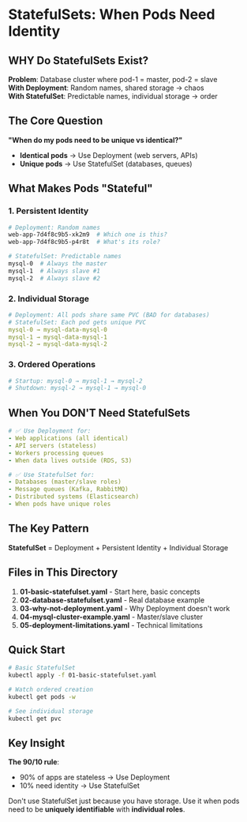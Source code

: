 # StatefulSets: When Pods Need Identity

## WHY Do StatefulSets Exist?

**Problem**: Database cluster where pod-1 = master, pod-2 = slave  
**With Deployment**: Random names, shared storage → chaos  
**With StatefulSet**: Predictable names, individual storage → order

## The Core Question

**"When do my pods need to be unique vs identical?"**

- **Identical pods** → Use Deployment (web servers, APIs)
- **Unique pods** → Use StatefulSet (databases, queues)

## What Makes Pods "Stateful"

### 1. **Persistent Identity**
```bash
# Deployment: Random names
web-app-7d4f8c9b5-xk2m9  # Which one is this?
web-app-7d4f8c9b5-p4r8t  # What's its role?

# StatefulSet: Predictable names  
mysql-0  # Always the master
mysql-1  # Always slave #1
mysql-2  # Always slave #2
```

### 2. **Individual Storage**
```yaml
# Deployment: All pods share same PVC (BAD for databases)
# StatefulSet: Each pod gets unique PVC
mysql-0 → mysql-data-mysql-0
mysql-1 → mysql-data-mysql-1
mysql-2 → mysql-data-mysql-2
```

### 3. **Ordered Operations**
```bash
# Startup: mysql-0 → mysql-1 → mysql-2
# Shutdown: mysql-2 → mysql-1 → mysql-0
```

## When You DON'T Need StatefulSets

```yaml
# ✅ Use Deployment for:
- Web applications (all identical)
- API servers (stateless)
- Workers processing queues
- When data lives outside (RDS, S3)

# ✅ Use StatefulSet for:  
- Databases (master/slave roles)
- Message queues (Kafka, RabbitMQ)
- Distributed systems (Elasticsearch)
- When pods have unique roles
```

## The Key Pattern

**StatefulSet** = Deployment + Persistent Identity + Individual Storage

## Files in This Directory

1. **01-basic-statefulset.yaml** - Start here, basic concepts
2. **02-database-statefulset.yaml** - Real database example
3. **03-why-not-deployment.yaml** - Why Deployment doesn't work
4. **04-mysql-cluster-example.yaml** - Master/slave cluster
5. **05-deployment-limitations.yaml** - Technical limitations

## Quick Start

```bash
# Basic StatefulSet
kubectl apply -f 01-basic-statefulset.yaml

# Watch ordered creation
kubectl get pods -w

# See individual storage
kubectl get pvc
```

## Key Insight

**The 90/10 rule**:
- 90% of apps are stateless → Use Deployment
- 10% need identity → Use StatefulSet

Don't use StatefulSet just because you have storage. Use it when pods need to be **uniquely identifiable** with **individual roles**.